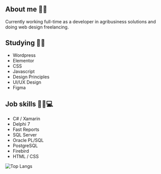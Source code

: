 ### <h2>About me 👨‍🦰</h2>
Currently working full-time as a developer in agribusiness solutions and doing web design freelancing.
### <h2>Studying 🦾📖</h2> 
- Wordpress
- Elementor
- CSS
- Javascript
- Design Principles
- UI/UX Design
- Figma
### <h2>Job skills 👨‍💻💻</h2> 
- C# / Xamarin
- Delphi 7
- Fast Reports
- SQL Server
- Oracle PL/SQL
- PostgreSQL
- Firebird
- HTML / CSS
  
![Top Langs](https://github-readme-stats.vercel.app/api/top-langs/?username=brunodalcin&layout=compact&theme=dark) <br>
  


  

